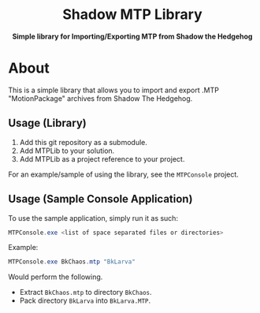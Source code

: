 <div align="center">
	<h1>Shadow MTP Library</h1>
	<strong>Simple library for Importing/Exporting MTP from Shadow the Hedgehog</strong>
</div>

# About

This is a simple library that allows you to import and export .MTP "MotionPackage" archives from Shadow The Hedgehog.

## Usage (Library)

1. Add this git repository as a submodule.
2. Add MTPLib to your solution.
3. Add MTPLib as a project reference to your project.

For an example/sample of using the library, see the `MTPConsole` project.

## Usage (Sample Console Application)

To use the sample application, simply run it as such:

```csharp
MTPConsole.exe <list of space separated files or directories>
```

Example:
```csharp
MTPConsole.exe BkChaos.mtp "BkLarva"
```

Would perform the following.
- Extract `BkChaos.mtp` to directory `BkChaos`. 
- Pack directory `BkLarva` into `BkLarva.MTP`.